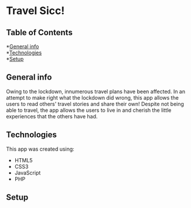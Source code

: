 # Travel Sicc!

## Table of Contents
*[General info](#general-info)  
*[Technologies](#technologies)  
*[Setup](#setup)  

## General info
Owing to the lockdown, innumerous travel plans have been affected. In an attempt to make right what the lockdown did wrong, this app allows the users to read others' travel stories and share their own! Despite not being able to travel, the app allows the users to live in and cherish the little experiences that the others have had.

## Technologies
This app was created using:
* HTML5
* CSS3
* JavaScript
* PHP

## Setup
